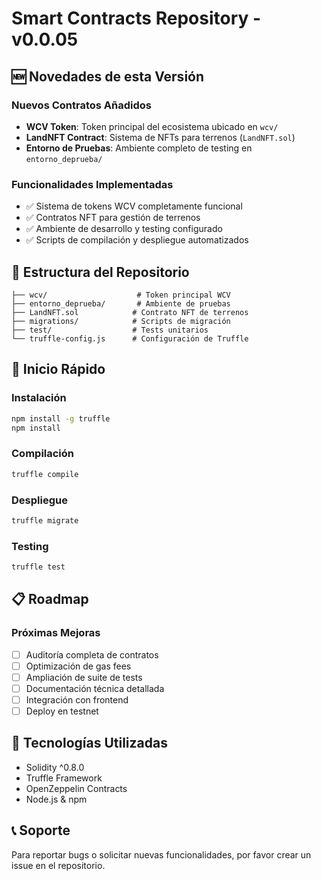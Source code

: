 # Smart Contracts Repository - v0.0.05

## 🆕 Novedades de esta Versión

### Nuevos Contratos Añadidos
- **WCV Token**: Token principal del ecosistema ubicado en `wcv/`
- **LandNFT Contract**: Sistema de NFTs para terrenos (`LandNFT.sol`)
- **Entorno de Pruebas**: Ambiente completo de testing en `entorno_deprueba/`

### Funcionalidades Implementadas
- ✅ Sistema de tokens WCV completamente funcional
- ✅ Contratos NFT para gestión de terrenos
- ✅ Ambiente de desarrollo y testing configurado
- ✅ Scripts de compilación y despliegue automatizados

## 📁 Estructura del Repositorio

```
├── wcv/                    # Token principal WCV
├── entorno_deprueba/       # Ambiente de pruebas
├── LandNFT.sol            # Contrato NFT de terrenos
├── migrations/            # Scripts de migración
├── test/                  # Tests unitarios
└── truffle-config.js      # Configuración de Truffle
```

## 🚀 Inicio Rápido

### Instalación
```bash
npm install -g truffle
npm install
```

### Compilación
```bash
truffle compile
```

### Despliegue
```bash
truffle migrate
```

### Testing
```bash
truffle test
```

## 📋 Roadmap

### Próximas Mejoras
- [ ] Auditoría completa de contratos
- [ ] Optimización de gas fees
- [ ] Ampliación de suite de tests
- [ ] Documentación técnica detallada
- [ ] Integración con frontend
- [ ] Deploy en testnet

## 🔧 Tecnologías Utilizadas
- Solidity ^0.8.0
- Truffle Framework
- OpenZeppelin Contracts
- Node.js & npm

## 📞 Soporte
Para reportar bugs o solicitar nuevas funcionalidades, por favor crear un issue en el repositorio.